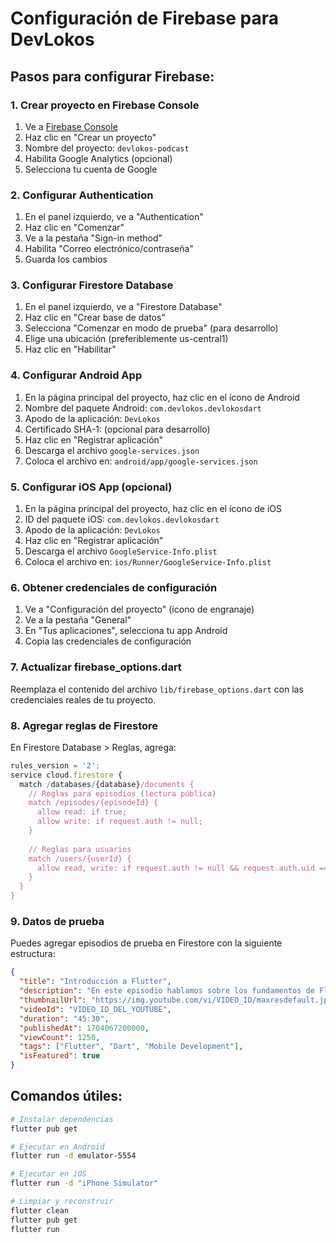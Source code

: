# Configuración de Firebase para DevLokos

## Pasos para configurar Firebase:

### 1. Crear proyecto en Firebase Console
1. Ve a [Firebase Console](https://console.firebase.google.com/)
2. Haz clic en "Crear un proyecto"
3. Nombre del proyecto: `devlokos-podcast`
4. Habilita Google Analytics (opcional)
5. Selecciona tu cuenta de Google

### 2. Configurar Authentication
1. En el panel izquierdo, ve a "Authentication"
2. Haz clic en "Comenzar"
3. Ve a la pestaña "Sign-in method"
4. Habilita "Correo electrónico/contraseña"
5. Guarda los cambios

### 3. Configurar Firestore Database
1. En el panel izquierdo, ve a "Firestore Database"
2. Haz clic en "Crear base de datos"
3. Selecciona "Comenzar en modo de prueba" (para desarrollo)
4. Elige una ubicación (preferiblemente us-central1)
5. Haz clic en "Habilitar"

### 4. Configurar Android App
1. En la página principal del proyecto, haz clic en el ícono de Android
2. Nombre del paquete Android: `com.devlokos.devlokosdart`
3. Apodo de la aplicación: `DevLokos`
4. Certificado SHA-1: (opcional para desarrollo)
5. Haz clic en "Registrar aplicación"
6. Descarga el archivo `google-services.json`
7. Coloca el archivo en: `android/app/google-services.json`

### 5. Configurar iOS App (opcional)
1. En la página principal del proyecto, haz clic en el ícono de iOS
2. ID del paquete iOS: `com.devlokos.devlokosdart`
3. Apodo de la aplicación: `DevLokos`
4. Haz clic en "Registrar aplicación"
5. Descarga el archivo `GoogleService-Info.plist`
6. Coloca el archivo en: `ios/Runner/GoogleService-Info.plist`

### 6. Obtener credenciales de configuración
1. Ve a "Configuración del proyecto" (ícono de engranaje)
2. Ve a la pestaña "General"
3. En "Tus aplicaciones", selecciona tu app Android
4. Copia las credenciales de configuración

### 7. Actualizar firebase_options.dart
Reemplaza el contenido del archivo `lib/firebase_options.dart` con las credenciales reales de tu proyecto.

### 8. Agregar reglas de Firestore
En Firestore Database > Reglas, agrega:

```javascript
rules_version = '2';
service cloud.firestore {
  match /databases/{database}/documents {
    // Reglas para episodios (lectura pública)
    match /episodes/{episodeId} {
      allow read: if true;
      allow write: if request.auth != null;
    }
    
    // Reglas para usuarios
    match /users/{userId} {
      allow read, write: if request.auth != null && request.auth.uid == userId;
    }
  }
}
```

### 9. Datos de prueba
Puedes agregar episodios de prueba en Firestore con la siguiente estructura:

```json
{
  "title": "Introducción a Flutter",
  "description": "En este episodio hablamos sobre los fundamentos de Flutter...",
  "thumbnailUrl": "https://img.youtube.com/vi/VIDEO_ID/maxresdefault.jpg",
  "videoId": "VIDEO_ID_DEL_YOUTUBE",
  "duration": "45:30",
  "publishedAt": 1704067200000,
  "viewCount": 1250,
  "tags": ["Flutter", "Dart", "Mobile Development"],
  "isFeatured": true
}
```

## Comandos útiles:

```bash
# Instalar dependencias
flutter pub get

# Ejecutar en Android
flutter run -d emulator-5554

# Ejecutar en iOS
flutter run -d "iPhone Simulator"

# Limpiar y reconstruir
flutter clean
flutter pub get
flutter run
```
